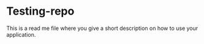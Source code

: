 # Testing-repo
This is a read me file where you give a short description on how to use your application.
